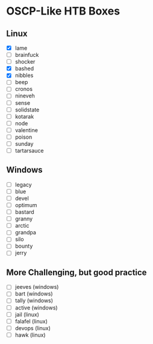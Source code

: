 # OSCP-Like HTB Boxes

## Linux
  - [x] lame
  - [ ] brainfuck
  - [ ] shocker
  - [x] bashed
  - [x] nibbles
  - [ ] beep
  - [ ] cronos
  - [ ] nineveh
  - [ ] sense
  - [ ] solidstate
  - [ ] kotarak
  - [ ] node
  - [ ] valentine
  - [ ] poison
  - [ ] sunday
  - [ ] tartarsauce

## Windows
  - [ ] legacy
  - [ ] blue
  - [ ] devel
  - [ ] optimum
  - [ ] bastard
  - [ ] granny
  - [ ] arctic
  - [ ] grandpa
  - [ ] silo
  - [ ] bounty
  - [ ] jerry

## More Challenging, but good practice
  - [ ] jeeves (windows)
  - [ ] bart (windows)
  - [ ] tally (windows)
  - [ ] active (windows)
  - [ ] jail (linux)
  - [ ] falafel (linux)
  - [ ] devops (linux)
  - [ ] hawk (linux)

